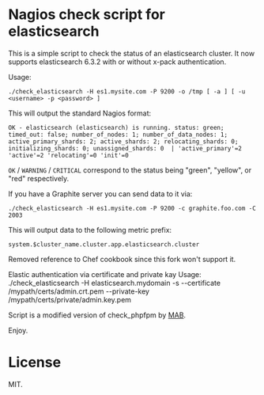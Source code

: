 Nagios check script for elasticsearch
=====================================

This is a simple script to check the status of an elasticsearch cluster.
It now supports elasticsearch 6.3.2 with or without x-pack authentication.

Usage:

    ./check_elasticsearch -H es1.mysite.com -P 9200 -o /tmp [ -a ] [ -u <username> -p <password> ]

This will output the standard Nagios format:

    OK - elasticsearch (elasticsearch) is running. status: green; timed_out: false; number_of_nodes: 1; number_of_data_nodes: 1; active_primary_shards: 2; active_shards: 2; relocating_shards: 0; initializing_shards: 0; unassigned_shards: 0  | 'active_primary'=2 'active'=2 'relocating'=0 'init'=0

`OK` / `WARNING` / `CRITICAL` correspond to the status being "green", "yellow", or "red" respectively.

If you have a Graphite server you can send data to it via:

    ./check_elasticsearch -H es1.mysite.com -P 9200 -c graphite.foo.com -C 2003

This will output data to the following metric prefix:

    system.$cluster_name.cluster.app.elasticsearch.cluster

Removed reference to Chef cookbook since this fork won't support it.

Elastic authentication via certificate and private kay
Usage:
   ./check_elasticsearch -H elasticsearch.mydomain -s --certificate /mypath/certs/admin.crt.pem --private-key /mypath/certs/private/admin.key.pem 


Script is a modified version of check\_phpfpm by [MAB](https://github.com/mabitt/mab-nagios-plugins).

Enjoy.

# License

MIT.
